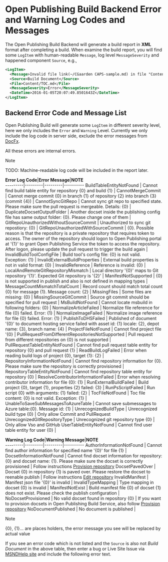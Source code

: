 # Open Publishing Build Backend Error and Warning Log Codes and Messages

The Open Publishing Build Backend will generate a build report in **XML** format after completing a build. When examine the build report, you will find some `LogItem` with human-readable `Message`, log level `MessageSeverity` and happened component `Source`, e.g.,

```xml
<LogItem>
  <Message>Invalid file link(~/CGaarden CAPS-sample.md) in file "Content/TOC.md"</Message>
  <Source>Build Document</Source>
  <File>Content/TOC.md</File>
  <MessageSeverity>Error</MessageSeverity>
  <DateTime>2016-01-05T20:07:49.8501643Z</DateTime>
</LogItem>
```

## Backend Error Code and Message List
Open Publishing Build will generate some `LogItem` in different severity level, here we only includes the `Error` and `Warning` Level. Currently we only include the log code in server side, exclude the error messages from [DocFx](http://dotnet.github.io/docfx/).

All these errors are internal errors.

> [!NOTE]
> TODO: Machine-readable log code will be included in the report later.


**Error Log Code**|**Error Message**|**NOTE**  
---------|---------|---------|----------
BuildTableEntityNotFound | Cannot find build table entity for repository {0} and build {1} |
CannotMergeCommit | Cannot merge commit {0} in branch {1} of repository {2} into branch {3} (commit {4}) |
CannotSyncGitRepo | Cannot sync git repo to specified state. Please make sure the pull request is mergeable. Details: {0} |
DuplicateDocsetOutputFolder | Another docset inside the publishing config file has same output folder: {0}. Please change one of them |
GitRepoUnauthorizedWithoutSourceCommit | Unauthorized to sync git repostiory: {0} |
GitRepoUnauthorizedWithSourceCommit | {0}. Possible reason is that the repository is a private repository that requires token to access. The owner of the repository should logon to Open Publishing portal at '{1}' to grant Open Publishing Service the token to access the repository. After logon, please update the pull request to trigger the build again |
InvalidBuildToolConfigFile | Build tool's config file: {0} is not valid. Exception: {1} |
InvalidExternalBuildProperties | External build properties is not in valid format: {0} |
InvalidReference | Reference is invalid: {0} | 
LocalAndRemoteGitRepositoryMismatch | Local directory '{0}' maps to Git repository '{1}'. Expected Git repository is '{2}' |
ManifestNotSupported | {0} is not supported in publish and also is not defined in mapping types |
MessageCountMismatchTotalCount | Record count should match total count {0} for message {1}. Message count: {2} |
MissingFiles | Some files are missing: {0} | 
MissingSourceGitCommit | Source git commit should be specified for pull request |
MsBuildNotFound | Cannot locate msbuild in following folders: {0} |
NormalizeArticleFailed | Normalize file reference for file {0} failed. Error: {1} |
NormalizeImageFailed | Normalize image reference for file {0} failed. Error: {1} |
PublishToDHSFailed | Published of document '{0}' to document hosting service failed with asset id: {1} locale: {2}, depot name: {3}, branch name: {4} |
ProjectFileNotFound | Cannot find project file '{0} |
PullRequestFromDifferentRepositoriesNotSupported | Pull request from different repositories on {0} is not supported |
PullRequestTableEntityNotFound | Cannot find pull request table entity for repository {0} and pull request {1} | 
ReadBuildLogFailed | Error when reading build logs of project {0}, target {1}: {2} |
RepositoryInformationNotFound | Cannot find repository information for {0}. Please make sure the repository is correctly provisioned |
RepositoryTableEntityNotFound | Cannot find repository table entity for repository {0} |
ResolveContributorInformationFailed | Error when resolving contributor information for file {0}: {1} |
RunExternalBuildFailed | Build project {0}, target {1}, properties {2} failed: {3} |
RunPsScriptFailed | Run script {0} with arguments: {1} failed: {2} |
TocFileNotFound | Toc file content: {0} is not valid. Exception: {1} |
UnableToSaveSubMessagesToAzureTable | Cannot save submessages to Azure table:{0}. Message id: {1} |
UnrecognizedBuildType | Unrecognized build type {0} | Only allow Commit and PullRequest
UnrecognizedGitRepositoryType | Unrecognized git repository type {0} | Only allow Vso and GitHub
UserTableEntityNotFound | Cannot find user table entity for user {0} |


**Warning Log Code**|**Warning Message**|**NOTE**  
---------|---------|---------|----------
AuthorInformationNotFound | Cannot find author information for specified name '{0}' for file {1} |
DocsetInformationNotFound | Cannot find docset information for repository: {0} and docset name: {1}. Please make sure the docset is correctly provisioned | Follow instructions [Provision repository](../specdocs/ProvisionRepo.md)
DocsetPavedOver | Docset {0} in repository {1} is paved over. Please restore the docset to reenable publish | Follow instructions [Edit repository](../specdocs/UpdateDocset.md)
InvalidManifest | Manifest json file '{0}' is invalid |
InvalidTypeMapping | Type mapping in docset {0} is invalid |
ManifestNotExist | Build manifest file {0} of docset {1} does not exist. Please check the publish configuration |
NoDocsetProvisioned | No valid docset found in repository {0} | If you want to provision docsets in Open Publishing Build Service, also follow [Provision repository](../specdocs/ProvisionRepo.md)
NoDocumentPublished | No document is published |



> [!NOTE]
> {0}, {1}... are places holders, the error message you see will be replaced by actual value

If you see an error code which is not listed and the `Source` is also not *Build Document* in the above table, then enter a bug or Live Site Issue via [MSNDHelp site](http://msdnhelp.corp.microsoft.com/) and include the following error text.
